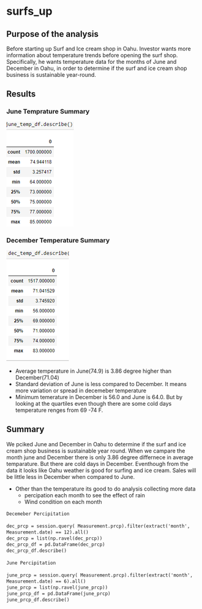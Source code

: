# surfs_up

## Purpose of the analysis

Before starting up Surf and Ice cream shop in Oahu. Investor wants more information about temperature trends before opening the surf shop. Specifically, he wants temperature data for the months of June and December in Oahu, in order to determine if the surf and ice cream shop business is sustainable year-round.


## Results

### June Temprature Summary
![JUNE](https://github.com/11nithin/surfs_up/blob/main/Resources/June_Stat%20summary.PNG)

### December Temperature Summary

![DECEMBER](https://github.com/11nithin/surfs_up/blob/main/Resources/Dec%20_Stat%20summary.PNG)


 - Average temperature in June(74.9) is 3.86 degree higher than December(71.04) 
 - Standard deviation of June is less compared to December. It means more variation or spread in decemeber temperature
 - Minimum temerature in December is 56.0 and June is 64.0. But by looking at the quartiles even though there are some cold days temperature renges from 69 -74 F. 
  

## Summary
We pciked June and December in Oahu to determine if the surf and ice cream shop business is sustainable  year round. When we campare the month june and December there is only 3.86 degree differnece in average temparature. But there are cold days in December. Eventhough from the data it looks like Oahu weather is good for surfing and ice cream. Sales will be little less in December when compared to June. 

- Other than the temperature its good to do analysis collecting more data 
   - percipation each month to see the effect of rain
   - Wind condition on each month
  
````
Decemeber Percipitation

dec_prcp = session.query( Measurement.prcp).filter(extract('month', Measurement.date) == 12).all()
dec_prcp = list(np.ravel(dec_prcp))
dec_prcp_df = pd.DataFrame(dec_prcp)
dec_prcp_df.describe()

June Percipitation

june_prcp = session.query( Measurement.prcp).filter(extract('month', Measurement.date) == 6).all()
june_prcp = list(np.ravel(june_prcp))
june_prcp_df = pd.DataFrame(june_prcp)
june_prcp_df.describe()

````

